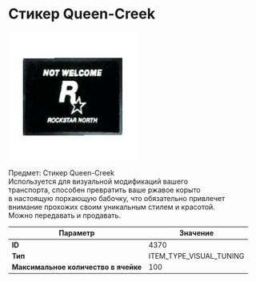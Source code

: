 # Стикер Queen-Creek

![Item Image](../img/4370.webp?raw=true)

Предмет: Стикер Queen-Creek<br>Используется для визуальной модификаций вашего<br>транспорта, способен превратить ваше ржавое корыто<br>в настоящую порхающую бабочку, что обязательно привлечет<br>внимание прохожих своим уникальным стилем и красотой.<br>Можно передавать и продавать.


| Параметр | Значение |
|----------|----------|
| **ID** | 4370 |
| **Тип** | ITEM_TYPE_VISUAL_TUNING |
| **Максимальное количество в ячейке** | 100 |

